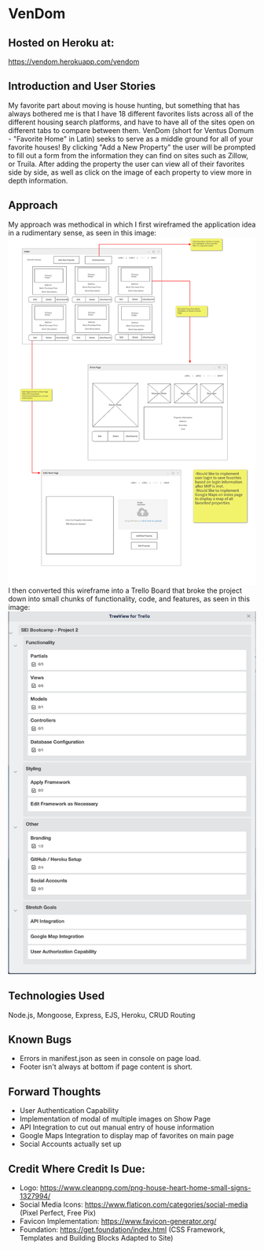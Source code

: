 # VenDom

## Hosted on Heroku at:
https://vendom.herokuapp.com/vendom

## Introduction and User Stories
My favorite part about moving is house hunting, but something that has always bothered me is that I have 18 different favorites lists across all of the different housing search platforms, and have to have all of the sites open on different tabs to compare between them. VenDom (short for Ventus Domum - "Favorite Home" in Latin) seeks to serve as a middle ground for all of your favorite houses! By clicking "Add a New Property" the user will be prompted to fill out a form from the information they can find on sites such as Zillow, or Truila. After adding the property the user can view all of their favorites side by side, as well as click on the image of each property to view more in depth information.

## Approach
My approach was methodical in which I first wireframed the application idea in a rudimentary sense, as seen in this image:
![wireframe](/public/images/planning/wireframe.png)
I then converted this wireframe into a Trello Board that broke the project down into small chunks of functionality, code, and features, as seen in this image:
![trello](/public/images/planning/ProjectBreakdown.png)

## Technologies Used

Node.js, Mongoose, Express, EJS, Heroku, CRUD Routing

## Known Bugs
- Errors in manifest.json as seen in console on page load.
- Footer isn't always at bottom if page content is short.

## Forward Thoughts
- User Authentication Capability
- Implementation of modal of multiple images on Show Page
- API Integration to cut out manual entry of house information
- Google Maps Integration to display map of favorites on main page
- Social Accounts actually set up

## Credit Where Credit Is Due:

- Logo: https://www.cleanpng.com/png-house-heart-home-small-signs-1327994/
- Social Media Icons: https://www.flaticon.com/categories/social-media (Pixel Perfect, Free Pix)
- Favicon Implementation: https://www.favicon-generator.org/
- Foundation: https://get.foundation/index.html (CSS Framework, Templates and Building Blocks Adapted to Site)